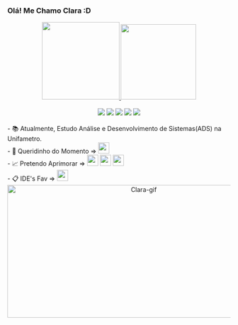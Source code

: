 ### Olá! Me Chamo Clara :D

<div align="center">
<a href="https://github.com/Clara-Farias">
<img height="175em" src="https://github-readme-stats.vercel.app/api/top-langs/?username=Clara-Farias&layout=compact&langs_count=7&theme=dracula"/>
          
<img height="170em" src="https://github-readme-stats.vercel.app/api?username=Clara-Farias&show_icons=true&theme=dracula&include_all_commits=true&count_private=true"/>
</div>

<br>
<div align="center">
    <a href="https://www.instagram.com/claura.jar/" target="_blank"><img src="https://img.shields.io/badge/-Instagram-%23E4405F?style=for-the-badge&logo=instagram&logoColor=white" target="_blank"></a>
 <a href="https://www.twitch.tv/clarafdl" target="_blank"><img src="https://img.shields.io/badge/Twitch-9146FF?style=for-the-badge&logo=twitch&logoColor=white" target="_blank"></a>
 <a href="" target="_blank"><img src="https://img.shields.io/badge/Discord-7289DA?style=for-the-badge&logo=discord&logoColor=white" target="_blank"></a> 
  <a href = "mailto:clarafariaslim.com"><img src="https://img.shields.io/badge/-Gmail-%23333?style=for-the-badge&logo=gmail&logoColor=white" target="_blank"></a>
  <a href="https://www.linkedin.com/in/clara-farias-7ba1221b6/" target="_blank"><img src="https://img.shields.io/badge/-LinkedIn-%230077B5?style=for-the-badge&logo=linkedin&logoColor=white" target="_blank"></a>
  </div>

<br>         
<div align="left">
- 📚 Atualmente, Estudo Análise e Desenvolvimento de Sistemas(ADS) na Unifametro.
<div align="left">          
- 💖 Queridinho do Momento => <img height = "25" src="https://cdn.jsdelivr.net/gh/devicons/devicon/icons/java/java-original.svg" />      
<div align="left">          
- 📈 Pretendo Aprimorar => <img height = "25" src="https://cdn.jsdelivr.net/gh/devicons/devicon/icons/html5/html5-original.svg" />  <img height = "25" src="https://cdn.jsdelivr.net/gh/devicons/devicon/icons/css3/css3-original.svg" /> <img height = "25" src="https://cdn.jsdelivr.net/gh/devicons/devicon/icons/c/c-original.svg" /> 
<div align="left">   
- 📋 IDE's Fav => <img height = "25" src="https://cdn.jsdelivr.net/gh/devicons/devicon/icons/vscode/vscode-original.svg" />

<br>
<div align = "center" style="display: inline_block">
     <img align="center" alt="Clara-gif" height="300" width="600" src="https://tenor.com/view/sheldon-cooper-laugh-sarcastic-tbbt-gaming-gif-6165657">
 </div>
            
